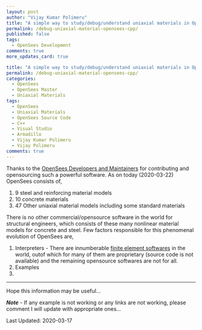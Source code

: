 ```yaml
---
layout: post
author: "Vijay Kumar Polimeru"
title: "A simple way to study/debug/understand uniaxial materials in OpenSees"
permalink: /debug-uniaxial-material-opensees-cpp/
published: false
tags:
  - OpenSees Development
comments: true
more_updates_card: true

title: "A simple way to study/debug/understand uniaxial materials in OpenSees"
permalink: /debug-uniaxial-material-opensees-cpp/
categories:
  - OpenSees
  - OpenSees Master
  - Uniaxial Materials
tags:
  - OpenSees
  - Uniaxial Materials
  - OpenSees Source Code
  - C++
  - Visual Studio
  - Armadillo
  - Vijay Kumar Polimeru
  - Vijay Polimeru
comments: true
---
```

Thanks to the [OpenSees Developers and Maintainers](https://github.com/OpenSees/OpenSees/graphs/contributors) for contributing and opensourcing such a powerful software.
As on today (2020-03-22) OpenSees consists of,

1. 9 steel and reinforcing material models
1. 10 concrete materials
1. 47 Other  uniaxial material models including some standard materials

There is no other commercial/opensource software in the world for structural engineers, which consists of these many nonlinear material 
models for concrete and steel. Few factors responsible for this phenomenal evolution of OpenSees are,

1. Interpreters - There are innumberable [finite element softwares](https://en.wikipedia.org/wiki/List_of_finite_element_software_packages) in the world, 
outof which for many of them are proprietary (source code is not available) and the remaining opensource softwares are not for all. 
1. Examples
1. 


---
Hope this information may be useful…

***Note*** - If any example is not working or any links are not working, please comment I will update with appropriate ones…

Last Updated: 2020-03-17